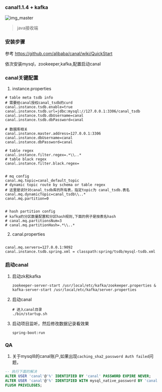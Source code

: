 ### canal1.1.4 + kafka 

![img_master](https://camo.githubusercontent.com/eec1605862fe9e9989b97dd24f28a4bc5d7debec/687474703a2f2f646c2e69746579652e636f6d2f75706c6f61642f6174746163686d656e742f303038302f333038362f34363863316131342d653761642d333239302d396433642d3434616335303161373232372e6a7067)

> java接收端

### 安装步骤
参考 https://github.com/alibaba/canal/wiki/QuickStart

依次安装mysql，zookeeper,kafka,配置启动canal
### canal关键配置

1. instance.properties
```properties
# table meta tsdb info 
# 需要给canal授权canal_tsdb的curd
canal.instance.tsdb.enable=true
canal.instance.tsdb.url=jdbc:mysql://127.0.0.1:3306/canal_tsdb
canal.instance.tsdb.dbUsername=canal
canal.instance.tsdb.dbPassword=canal

# 数据库相关
canal.instance.master.address=127.0.0.1:3306
canal.instance.dbUsername=canal
canal.instance.dbPassword=canal

# table regex
canal.instance.filter.regex=.*\\..*
# table black regex
canal.instance.filter.black.regex=


# mq config
canal.mq.topic=canal_default_topic
# dynamic topic route by schema or table regex
# 这里是说针对canal_tsdb库的所有表，指定topic为 canal_tsdb.表名
canal.mq.dynamicTopic=canal_tsdb\\..*
canal.mq.partition=0


# hash partition config 
# kafka的分区数量配置和分区hash规则,下面的例子是按表名hash
# canal.mq.partitionsNum=3
# canal.mq.partitionHash=.*\\..*

```

2. canal.properties
```properties

canal.mq.servers=127.0.0.1:9092
canal.instance.tsdb.spring.xml = classpath:spring/tsdb/mysql-tsdb.xml

```

### 启动canal

1. 启动zk和kafka
    ```
    zookeeper-server-start /usr/local/etc/kafka/zookeeper.properties & kafka-server-start /usr/local/etc/kafka/server.properties
    ```

2. 启动canal
    ```
    # 进入canal目录
    ./bin/startup.sh
    ```

3. 启动项目监听，然后修改数据记录看效果
    ```
    spring-boot:run
    ```

### QA

1. 关于mysql8的canal账户,如果出现`caching_sha2_password Auth failed`问题，
```sql
-- 执行下面的解决
ALTER USER 'canal'@'%' IDENTIFIED BY 'canal' PASSWORD EXPIRE NEVER;
ALTER USER 'canal'@'%' IDENTIFIED WITH mysql_native_password BY 'canal';
FLUSH PRIVILEGES;
```


